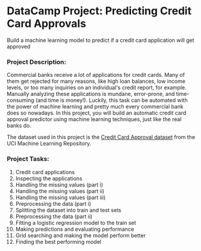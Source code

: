 # DataCamp Project: Predicting Credit Card Approvals 
Build a machine learning model to predict if a credit card application will get approved

### Project Description:
Commercial banks receive a lot of applications for credit cards. Many of them get rejected for many reasons, like high loan balances, low income levels, or too many inquiries on an individual's credit report, for example. Manually analyzing these applications is mundane, error-prone, and time-consuming (and time is money!). Luckily, this task can be automated with the power of machine learning and pretty much every commercial bank does so nowadays. In this project, you will build an automatic credit card approval predictor using machine learning techniques, just like the real banks do.

The dataset used in this project is the [Credit Card Approval dataset](http://archive.ics.uci.edu/ml/datasets/credit+approval) from the UCI Machine Learning Repository.


### Project Tasks:

1. Credit card applications
2. Inspecting the applications
3. Handling the missing values (part i)
4. Handling the missing values (part ii)
5. Handling the missing values (part iii)
6. Preprocessing the data (part i)
7. Splitting the dataset into train and test sets
8. Preprocessing the data (part ii)
9. Fitting a logistic regression model to the train set
10. Making predictions and evaluating performance
11. Grid searching and making the model perform better
12. Finding the best performing model
